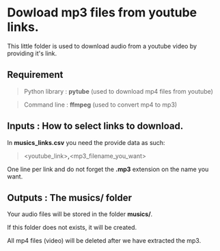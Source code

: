 # Dowload mp3 files from youtube links.
This little folder is used to download audio from a youtube video by providing it's link.

## Requirement
>Python library : **pytube** (used to download mp4 files from youtube)

>Command line : **ffmpeg** (used to convert mp4 to mp3)
## Inputs : How to select links to download.
In **musics_links.csv** you need the provide data as such:
> <youtube_link>**,**<mp3_filename_you_want>

One line per link and do not forget the **.mp3** extension on the name you want.

## Outputs : The musics/ folder
Your audio files will be stored in the folder **musics/**.

If this folder does not exists, it will be created.

All mp4 files (video) will be deleted after we have extracted the mp3.
